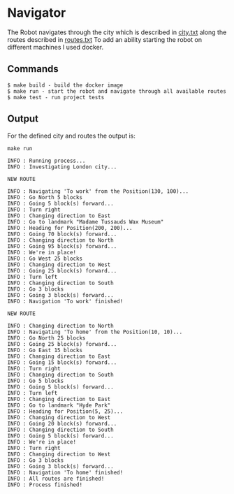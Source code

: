 # Navigator

The Robot navigates through the city which is described in [city.txt](tt) along the routes described in [routes.txt](r2)
To add an ability starting the robot on different machines I used docker.

## Commands

    $ make build - build the docker image
    $ make run - start the robot and navigate through all available routes
    $ make test - run project tests

## Output
For the defined city and routes the output is:

    make run

    INFO : Running process...
    INFO : Investigating London city...

    NEW ROUTE

    INFO : Navigating 'To work' from the Position(130, 100)...
    INFO : Go North 5 blocks
    INFO : Going 5 block(s) forward...
    INFO : Turn right
    INFO : Changing direction to East
    INFO : Go to landmark "Madame Tussauds Wax Museum"
    INFO : Heading for Position(200, 200)...
    INFO : Going 70 block(s) forward...
    INFO : Changing direction to North
    INFO : Going 95 block(s) forward...
    INFO : We're in place!
    INFO : Go West 25 blocks
    INFO : Changing direction to West
    INFO : Going 25 block(s) forward...
    INFO : Turn left
    INFO : Changing direction to South
    INFO : Go 3 blocks
    INFO : Going 3 block(s) forward...
    INFO : Navigation 'To work' finished!

    NEW ROUTE

    INFO : Changing direction to North
    INFO : Navigating 'To home' from the Position(10, 10)...
    INFO : Go North 25 blocks
    INFO : Going 25 block(s) forward...
    INFO : Go East 15 blocks
    INFO : Changing direction to East
    INFO : Going 15 block(s) forward...
    INFO : Turn right
    INFO : Changing direction to South
    INFO : Go 5 blocks
    INFO : Going 5 block(s) forward...
    INFO : Turn left
    INFO : Changing direction to East
    INFO : Go to landmark "Hyde Park"
    INFO : Heading for Position(5, 25)...
    INFO : Changing direction to West
    INFO : Going 20 block(s) forward...
    INFO : Changing direction to South
    INFO : Going 5 block(s) forward...
    INFO : We're in place!
    INFO : Turn right
    INFO : Changing direction to West
    INFO : Go 3 blocks
    INFO : Going 3 block(s) forward...
    INFO : Navigation 'To home' finished!
    INFO : All routes are finished!
    INFO : Process finished!
